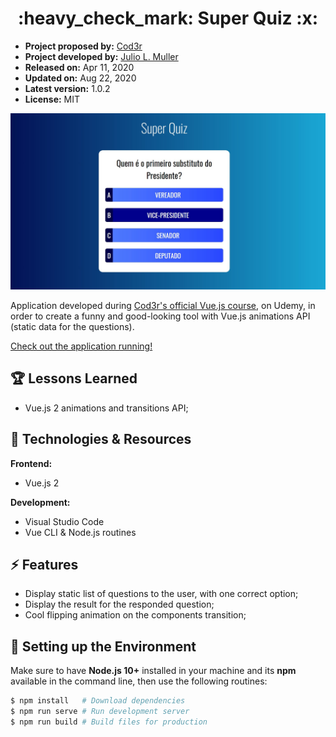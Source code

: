 <h1 align="center">
  :heavy_check_mark: Super Quiz :x:
</h1>

- **Project proposed by:** [Cod3r](https://www.cod3r.com.br/)
- **Project developed by:** [Julio L. Muller](https://github.com/juliolmuller)
- **Released on:** Apr 11, 2020
- **Updated on:** Aug 22, 2020
- **Latest version:** 1.0.2
- **License:** MIT

![Application snapshot](./src/assets/app-overview.jpg)

Application developed during [Cod3r's official Vue.js course](https://www.udemy.com/course/vue-js-completo/), on Udemy, in order to create a funny and good-looking tool with Vue.js animations API (static data for the questions).

[Check out the application running!](https://juliolmuller.github.io/super-quiz/)

## :trophy: Lessons Learned

- Vue.js 2 animations and transitions API;

## :hammer: Technologies & Resources

**Frontend:**
- Vue.js 2

**Development:**
- Visual Studio Code
- Vue CLI & Node.js routines

## :zap: Features

- Display static list of questions to the user, with one correct option;
- Display the result for the responded question;
- Cool flipping animation on the components transition;

## :bell: Setting up the Environment

Make sure to have **Node.js 10+** installed in your machine and its **npm** available in the command line, then use the following routines:

```bash
$ npm install   # Download dependencies
$ npm run serve # Run development server
$ npm run build # Build files for production
```
